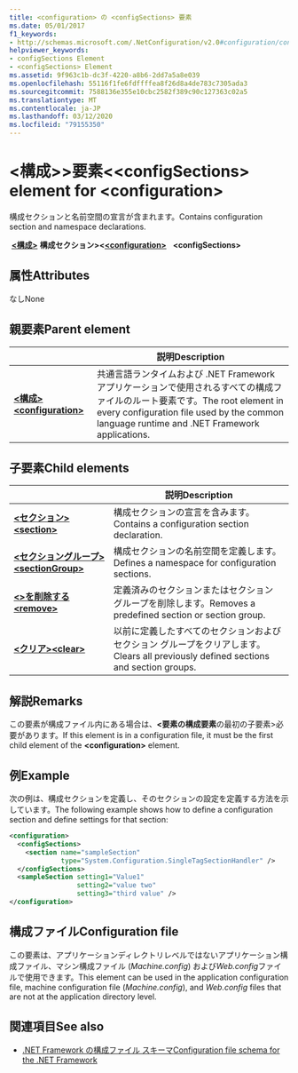 ```yaml
---
title: <configuration> の <configSections> 要素
ms.date: 05/01/2017
f1_keywords:
- http://schemas.microsoft.com/.NetConfiguration/v2.0#configuration/configSections
helpviewer_keywords:
- configSections Element
- <configSections> Element
ms.assetid: 9f963c1b-dc3f-4220-a8b6-2dd7a5a8e039
ms.openlocfilehash: 55116f1fe6fdffffea8f26d8a4de783c7305ada3
ms.sourcegitcommit: 7588136e355e10cbc2582f389c90c127363c02a5
ms.translationtype: MT
ms.contentlocale: ja-JP
ms.lasthandoff: 03/12/2020
ms.locfileid: "79155350"
---
```

# <a name="configsections-element-for-configuration"></a><span data-ttu-id="60946-102">\<構成>>要素\<</span><span class="sxs-lookup"><span data-stu-id="60946-102">\<configSections> element for \<configuration></span></span>

<span data-ttu-id="60946-103">構成セクションと名前空間の宣言が含まれます。</span><span class="sxs-lookup"><span data-stu-id="60946-103">Contains configuration section and namespace declarations.</span></span>

<span data-ttu-id="60946-104">&nbsp;[**\<構成>**](configuration-element.md)&nbsp;**構成セクション>\<**</span><span class="sxs-lookup"><span data-stu-id="60946-104">[**\<configuration>**](configuration-element.md) &nbsp;&nbsp;**\<configSections>**</span></span>

## <a name="attributes"></a><span data-ttu-id="60946-105">属性</span><span class="sxs-lookup"><span data-stu-id="60946-105">Attributes</span></span>

<span data-ttu-id="60946-106">なし</span><span class="sxs-lookup"><span data-stu-id="60946-106">None</span></span>

## <a name="parent-element"></a><span data-ttu-id="60946-107">親要素</span><span class="sxs-lookup"><span data-stu-id="60946-107">Parent element</span></span>

|     | <span data-ttu-id="60946-108">説明</span><span class="sxs-lookup"><span data-stu-id="60946-108">Description</span></span> |
| --- | ----------- |
| [<span data-ttu-id="60946-109">**\<構成>**</span><span class="sxs-lookup"><span data-stu-id="60946-109">**\<configuration>**</span></span>](configuration-element.md) | <span data-ttu-id="60946-110">共通言語ランタイムおよび .NET Framework アプリケーションで使用されるすべての構成ファイルのルート要素です。</span><span class="sxs-lookup"><span data-stu-id="60946-110">The root element in every configuration file used by the common language runtime and .NET Framework applications.</span></span> |

## <a name="child-elements"></a><span data-ttu-id="60946-111">子要素</span><span class="sxs-lookup"><span data-stu-id="60946-111">Child elements</span></span>

|     | <span data-ttu-id="60946-112">説明</span><span class="sxs-lookup"><span data-stu-id="60946-112">Description</span></span> |
| --- | ----------- |
| [<span data-ttu-id="60946-113">**\<セクション>**</span><span class="sxs-lookup"><span data-stu-id="60946-113">**\<section>**</span></span>](section-element.md) | <span data-ttu-id="60946-114">構成セクションの宣言を含みます。</span><span class="sxs-lookup"><span data-stu-id="60946-114">Contains a configuration section declaration.</span></span> |
| [<span data-ttu-id="60946-115">**\<セクショングループ>**</span><span class="sxs-lookup"><span data-stu-id="60946-115">**\<sectionGroup>**</span></span>](sectiongroup-element-for-configsections.md) | <span data-ttu-id="60946-116">構成セクションの名前空間を定義します。</span><span class="sxs-lookup"><span data-stu-id="60946-116">Defines a namespace for configuration sections.</span></span> |
| [<span data-ttu-id="60946-117">**\<>を削除する**</span><span class="sxs-lookup"><span data-stu-id="60946-117">**\<remove>**</span></span>](remove-element-for-configsections.md) | <span data-ttu-id="60946-118">定義済みのセクションまたはセクション グループを削除します。</span><span class="sxs-lookup"><span data-stu-id="60946-118">Removes a predefined section or section group.</span></span> |
| [<span data-ttu-id="60946-119">**\<クリア>**</span><span class="sxs-lookup"><span data-stu-id="60946-119">**\<clear>**</span></span>](clear-element-for-configsections.md) | <span data-ttu-id="60946-120">以前に定義したすべてのセクションおよびセクション グループをクリアします。</span><span class="sxs-lookup"><span data-stu-id="60946-120">Clears all previously defined sections and section groups.</span></span> |

## <a name="remarks"></a><span data-ttu-id="60946-121">解説</span><span class="sxs-lookup"><span data-stu-id="60946-121">Remarks</span></span>

<span data-ttu-id="60946-122">この要素が構成ファイル内にある場合は、**\<要素の構成要素**の最初の子要素>必要があります。</span><span class="sxs-lookup"><span data-stu-id="60946-122">If this element is in a configuration file, it must be the first child element of the **\<configuration>** element.</span></span>

## <a name="example"></a><span data-ttu-id="60946-123">例</span><span class="sxs-lookup"><span data-stu-id="60946-123">Example</span></span>

<span data-ttu-id="60946-124">次の例は、構成セクションを定義し、そのセクションの設定を定義する方法を示しています。</span><span class="sxs-lookup"><span data-stu-id="60946-124">The following example shows how to define a configuration section and define settings for that section:</span></span>

```xml
<configuration>
  <configSections>
    <section name="sampleSection"
             type="System.Configuration.SingleTagSectionHandler" />
  </configSections>
  <sampleSection setting1="Value1"
                 setting2="value two"
                 setting3="third value" />
</configuration>
```

## <a name="configuration-file"></a><span data-ttu-id="60946-125">構成ファイル</span><span class="sxs-lookup"><span data-stu-id="60946-125">Configuration file</span></span>

<span data-ttu-id="60946-126">この要素は、アプリケーションディレクトリレベルではないアプリケーション構成ファイル、マシン構成ファイル (*Machine.config*) および*Web.config*ファイルで使用できます。</span><span class="sxs-lookup"><span data-stu-id="60946-126">This element can be used in the application configuration file, machine configuration file (*Machine.config*), and *Web.config* files that are not at the application directory level.</span></span>

## <a name="see-also"></a><span data-ttu-id="60946-127">関連項目</span><span class="sxs-lookup"><span data-stu-id="60946-127">See also</span></span>

- [<span data-ttu-id="60946-128">.NET Framework の構成ファイル スキーマ</span><span class="sxs-lookup"><span data-stu-id="60946-128">Configuration file schema for the .NET Framework</span></span>](index.md)
